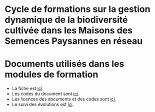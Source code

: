 # Cycle de formations sur la gestion dynamique de la biodiversité cultivée dans les Maisons des Semences Paysannes en réseau

# Documents utilisés dans les modules de formation

- La fiche est [ici](https://priviere.github.io/module_figures_images_photos/).
- Les codes du document sont [ici](https://github.com/priviere/module_figures_images_photos/tree/master/fiche).
- Les licences des documents et des codes sont [ici](https://github.com/priviere/module_figures_images_photos/blob/master/fiche/LICENCE.md).
- Le suivi des évolutions est [ici](https://github.com/priviere/module_figures_images_photos/blob/master/fiche/NEWS.md).



